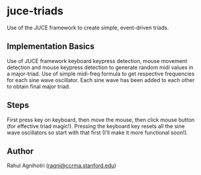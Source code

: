 juce-triads
=========

Use of the JUCE framework to create simple, event-driven triads.

Implementation Basics
---------

Use of JUCE framework keyboard keypress detection, mouse movement detection and mouse keypress detection to generate random midi values in a major-triad.
Use of simple midi-freq formula to get respective frequencies for each sine wave oscillator.
Each sine wave has been added to each other to obtain final major triad.

Steps
-----
First press key on keyboard, then move the mouse, then click mouse button (for effective triad magic!).
Pressing the keyboard key resets all the sine wave oscillators so start with that first (I'll make it more functional soon!).

Author
-------

Rahul Agnihotri (ragni@ccrma.stanford.edu)
